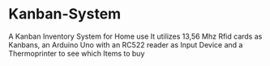 # Kanban-System
A Kanban Inventory System for Home use
It utilizes 13,56 Mhz Rfid cards as Kanbans, an Arduino Uno with an RC522 reader as Input Device and a Thermoprinter to see which Items to buy
